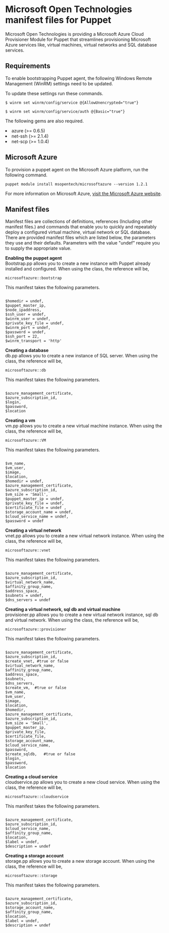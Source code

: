 <h1>Microsoft Open Technologies manifest files for Puppet</h1>
              
<p>Microsoft Open Technologies is providing a Microsoft Azure Cloud Provisioner Module for Puppet that streamlines provisioning Microsoft Azure services like, virtual machines, virtual networks and SQL database services.
</p>

<h2>Requirements</h2>

<p>To enable bootstrapping Puppet agent, the following Windows Remote Management (WinRM) settings need to be updated.</p>

<p>To update these settings run these commands.</p>

<pre><code>$ winrm set winrm/config/service @{AllowUnencrypted="true"}

$ winrm set winrm/config/service/auth @{Basic="true"}
</code></pre>

<p>The following gems are also required.</p>

<p><li>azure (>= 0.6.5)</li>
<li>net-ssh (>= 2.1.4)</li>
<li>net-scp (>= 1.0.4)</li>
</p>

<h2>Microsoft Azure</h2>

To provision a puppet agent on the Microsoft Azure platform, run the following command.

<pre><code>puppet module install msopentech/microsoftazure --version 1.2.1</code></pre>

For more information on Microsoft Azure, <a href="http://www.windowsazure.com/en-us/solutions/infrastructure/" tartget="_blank">visit the Microsoft Azure website</a>.

<h2>Manifest files</h2>

<p>Manifest files are collections of definitions, references (Including other manifest files.) and commands that enable you to quickly and repeatably deploy a configured virtual machine, virtual network or SQL database. 
There are provided manifest files which are listed below, the parameters they use and their defaults. Parameters with the value "undef" require you to supply the appropriate value.</p>

<p><strong>Enabling the puppet agent</strong><br />
Bootstrap.pp allows you to create a new instance with Puppet already installed and configured. When using the class, the reference will be,

<pre><code>microsoftazure::bootstrap</code></pre>

This manifest takes the following parameters.</p>

<pre><code>
$homedir = undef,
$puppet_master_ip,
$node_ipaddress,
$ssh_user = undef,
$winrm_user = undef,
$private_key_file = undef,
$winrm_port = undef,
$password = undef,
$ssh_port = 22,
$winrm_transport = 'http'</code></pre>

<p><strong>Creating a database</strong><br />
db.pp allows you to create a new instance of SQL server. When using the class, the reference will be,

<pre><code>microsoftazure::db</code></pre>

This manifest takes the following parameters.</p>

<pre><code>
$azure_management_certificate,
$azure_subscription_id,
$login,
$password,
$location</code></pre>

<p><strong>Creating a vm</strong><br />
vm.pp allows you to create a new virtual machine instance. When using the class, the reference will be,

<pre><code>microsoftazure::VM</code></pre>

This manifest takes the following parameters.</p>

<pre><code>
$vm_name,
$vm_user,
$image,
$location,
$homedir = undef,
$azure_management_certificate,
$azure_subscription_id,
$vm_size = 'Small',
$puppet_master_ip = undef,
$private_key_file = undef,
$certificate_file = undef ,
$storage_account_name = undef,
$cloud_service_name = undef,
$password = undef</code></pre>

<p><strong>Creating a virtual network</strong><br />
vnet.pp allows you to create a new virtual network instance. When using the class, the reference will be,

<pre><code>microsoftazure::vnet</code></pre>

This manifest takes the following parameters.</p>

<pre><code>
$azure_management_certificate,
$azure_subscription_id,
$virtual_network_name,
$affinity_group_name,
$address_space,
$subnets = undef,
$dns_servers = undef</code></pre>

<p><strong>Creating a virtual network, sql db and virtual machine</strong><br />
provisioner.pp allows you to create a new virtual network instance, sql db and virtual network. When using the class, the reference will be,

<pre><code>microsoftazure::provisioner</code></pre>

This manifest takes the following parameters.</p>

<pre><code>
$azure_management_certificate,
$azure_subscription_id,
$create_vnet, #true or false
$virtual_network_name,
$affinity_group_name,
$address_space,
$subnets,
$dns_servers,
$create_vm,  #true or false
$vm_name,
$vm_user,
$image,
$location,
$homedir,
$azure_management_certificate,
$azure_subscription_id,
$vm_size = 'Small',
$puppet_master_ip,
$private_key_file,
$certificate_file,
$storage_account_name,
$cloud_service_name,
$password,
$create_sqldb,   #true or false
$login,
$password,
$location</code></pre>

<p><strong>Creating a cloud service</strong><br />
cloudservice.pp allows you to create a new cloud service. When using the class, the reference will be,

<pre><code>microsoftazure::cloudservice</code></pre>

This manifest takes the following parameters.</p>

<pre><code>
$azure_management_certificate,
$azure_subscription_id,
$cloud_service_name,
$affinity_group_name,
$location,
$label = undef,
$description = undef
</code></pre>

<p><strong>Creating a storage account</strong><br />
storage.pp allows you to create a new storage account. When using the class, the reference will be,

<pre><code>microsoftazure::storage</code></pre>

This manifest takes the following parameters.</p>

<pre><code>
$azure_management_certificate,
$azure_subscription_id,
$storage_account_name,
$affinity_group_name,
$location,
$label = undef,
$description = undef
</code></pre>

